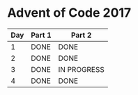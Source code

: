 # Advent of Code 2017

Day | Part 1 | Part 2
----|--------|-------
1   | DONE   | DONE
2   | DONE   | DONE
3   | DONE   | IN PROGRESS
4   | DONE   | DONE

